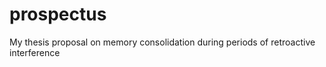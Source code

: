 prospectus
==========

My thesis proposal on memory consolidation during periods of retroactive interference
